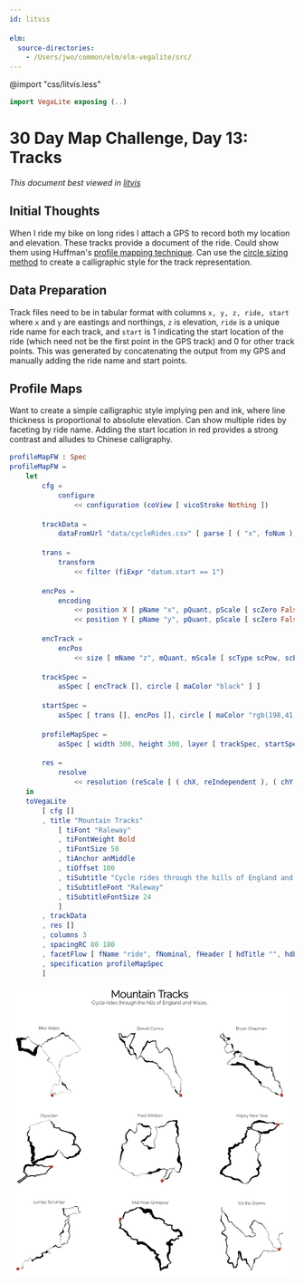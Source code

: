 ```yaml
---
id: litvis

elm:
  source-directories:
    - /Users/jwo/common/elm/elm-vegalite/src/
---
```


@import "css/litvis.less"

```elm {l=hidden}
import VegaLite exposing (..)
```

# 30 Day Map Challenge, Day 13: Tracks

_This document best viewed in [litvis](https://github.com/gicentre/litvis)_

## Initial Thoughts

When I ride my bike on long rides I attach a GPS to record both my location and elevation. These tracks provide a document of the ride. Could show them using Huffman's [profile mapping technique](https://cartographicperspectives.org/index.php/journal/article/view/cp63-huffman). Can use the [circle sizing method](https://openaccess.city.ac.uk/12351/) to create a calligraphic style for the track representation.

## Data Preparation

Track files need to be in tabular format with columns `x, y, z, ride, start` where `x` and `y` are eastings and northings, `z` is elevation, `ride` is a unique ride name for each track, and `start` is 1 indicating the start location of the ride (which need not be the first point in the GPS track) and 0 for other track points. This was generated by concatenating the output from my GPS and manually adding the ride name and start points.

## Profile Maps

Want to create a simple calligraphic style implying pen and ink, where line thickness is proportional to absolute elevation. Can show multiple rides by faceting by ride name. Adding the start location in red provides a strong contrast and alludes to Chinese calligraphy.

```elm {l}
profileMapFW : Spec
profileMapFW =
    let
        cfg =
            configure
                << configuration (coView [ vicoStroke Nothing ])

        trackData =
            dataFromUrl "data/cycleRides.csv" [ parse [ ( "x", foNum ), ( "y", foNum ), ( "z", foNum ), ( "start", foNum ) ] ]

        trans =
            transform
                << filter (fiExpr "datum.start == 1")

        encPos =
            encoding
                << position X [ pName "x", pQuant, pScale [ scZero False, scNice niFalse ], pAxis [] ]
                << position Y [ pName "y", pQuant, pScale [ scZero False, scNice niFalse ], pAxis [] ]

        encTrack =
            encPos
                << size [ mName "z", mQuant, mScale [ scType scPow, scExponent 3, scRange (raNums [ 1, 400 ]) ], mLegend [] ]

        trackSpec =
            asSpec [ encTrack [], circle [ maColor "black" ] ]

        startSpec =
            asSpec [ trans [], encPos [], circle [ maColor "rgb(198,41,30)", maSize 200, maOpacity 1 ] ]

        profileMapSpec =
            asSpec [ width 300, height 300, layer [ trackSpec, startSpec ] ]

        res =
            resolve
                << resolution (reScale [ ( chX, reIndependent ), ( chY, reIndependent ) ])
    in
    toVegaLite
        [ cfg []
        , title "Mountain Tracks"
            [ tiFont "Raleway"
            , tiFontWeight Bold
            , tiFontSize 50
            , tiAnchor anMiddle
            , tiOffset 100
            , tiSubtitle "Cycle rides through the hills of England and Wales."
            , tiSubtitleFont "Raleway"
            , tiSubtitleFontSize 24
            ]
        , trackData
        , res []
        , columns 3
        , spacingRC 80 180
        , facetFlow [ fName "ride", fNominal, fHeader [ hdTitle "", hdLabelFont "Raleway", hdLabelFontSize 20 ] ]
        , specification profileMapSpec
        ]
```

![day 13 tracks](images/day13.png)
